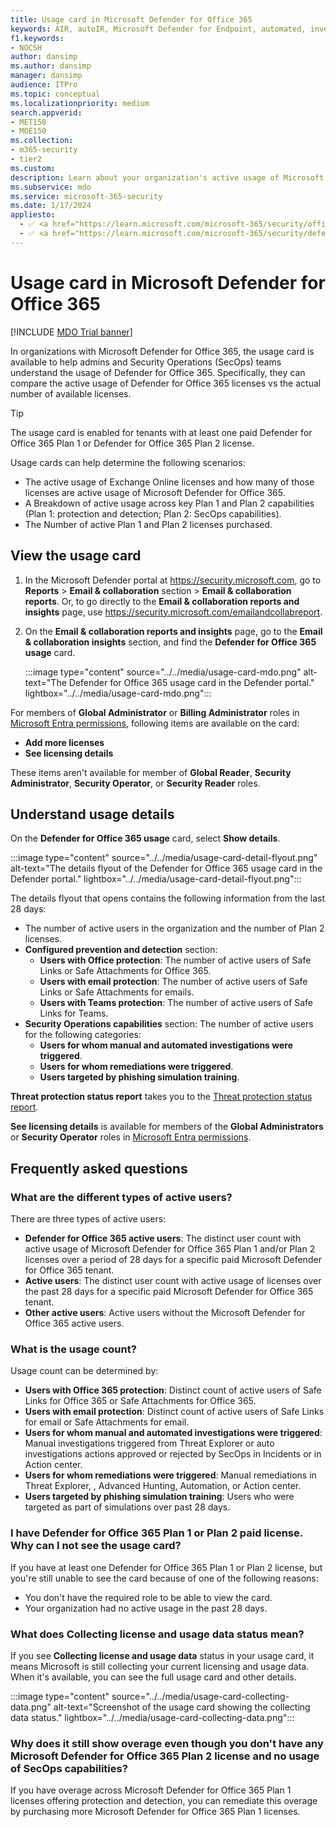 ```yaml
---
title: Usage card in Microsoft Defender for Office 365
keywords: AIR, autoIR, Microsoft Defender for Endpoint, automated, investigation, response, remediation, threats, advanced, threat, protection
f1.keywords:
- NOCSH
author: dansimp
ms.author: dansimp
manager: dansimp
audience: ITPro
ms.topic: conceptual
ms.localizationpriority: medium
search.appverid:
- MET150
- MOE150
ms.collection:
- m365-security
- tier2
ms.custom:
description: Learn about your organization's active usage of Microsoft Defender for Office 365 licenses versus the actual number of licenses purchased.
ms.subservice: mdo
ms.service: microsoft-365-security
ms.date: 1/17/2024
appliesto:
  - ✅ <a href="https://learn.microsoft.com/microsoft-365/security/office-365-security/mdo-security-comparison#defender-for-office-365-plan-1-vs-plan-2-cheat-sheet" target="_blank">Microsoft Defender for Office 365 plan 1 and plan 2</a>
  - ✅ <a href="https://learn.microsoft.com/microsoft-365/security/defender/microsoft-365-defender" target="_blank">Microsoft Defender XDR</a>
---
```


# Usage card in Microsoft Defender for Office 365

[!INCLUDE [MDO Trial banner](../includes/mdo-trial-banner.md)]

In organizations with Microsoft Defender for Office 365, the usage card is available to help admins and Security Operations (SecOps) teams understand the usage of Defender for Office 365. Specifically, they can compare the active usage of Defender for Office 365 licenses vs the actual number of available licenses.

> [!TIP]
> The usage card is enabled for tenants with at least one paid Defender for Office 365 Plan 1 or Defender for Office 365 Plan 2 license.

Usage cards can help determine the following scenarios:

- The active usage of Exchange Online licenses and how many of those licenses are active usage of Microsoft Defender for Office 365.
- A Breakdown of active usage across key Plan 1 and Plan 2 capabilities (Plan 1: protection and detection; Plan 2: SecOps capabilities).
- The Number of active Plan 1 and Plan 2 licenses purchased.

## View the usage card

1. In the Microsoft Defender portal at <https://security.microsoft.com>, go to **Reports** \> **Email & collaboration** section \> **Email & collaboration reports**. Or, to go directly to the **Email & collaboration reports and insights** page, use <https://security.microsoft.com/emailandcollabreport>.

2. On the **Email & collaboration reports and insights** page, go to the **Email & collaboration insights** section, and find the **Defender for Office 365 usage** card.

   :::image type="content" source="../../media/usage-card-mdo.png" alt-text="The Defender for Office 365 usage card in the Defender portal." lightbox="../../media/usage-card-mdo.png":::

For members of **Global Administrator** or **Billing Administrator** roles in [Microsoft Entra permissions](/entra/identity/role-based-access-control/manage-roles-portal), following items are available on the card:

- **Add more licenses**
- **See licensing details**

These items aren't available for member of **Global Reader**, **Security Administrator**, **Security Operator**, or **Security Reader** roles.

## Understand usage details

On the **Defender for Office 365 usage** card, select **Show details**.

:::image type="content" source="../../media/usage-card-detail-flyout.png" alt-text="The details flyout of the Defender for Office 365 usage card in the Defender portal." lightbox="../../media/usage-card-detail-flyout.png":::

The details flyout that opens contains the following information from the last 28 days:

- The number of active users in the organization and the number of Plan 2 licenses.
- **Configured prevention and detection** section:
  - **Users with Office protection**: The number of active users of Safe Links or Safe Attachments for Office 365.
  - **Users with email protection**: The number of active users of Safe Links or Safe Attachments for emails.
  - **Users with Teams protection**: The number of active users of Safe Links for Teams.
- **Security  Operations capabilities** section: The number of active users for the following categories:
  - **Users for whom manual and automated investigations were triggered**.
  - **Users for whom remediations were triggered**.
  - **Users targeted by phishing simulation training**.

**Threat protection status report** takes you to the [Threat protection status report](reports-email-security.md#threat-protection-status-report).

**See licensing details** is available for members of the **Global Administrators** or **Security Operator** roles in [Microsoft Entra permissions](/entra/identity/role-based-access-control/manage-roles-portal).

## Frequently asked questions

### What are the different types of active users?

There are three types of active users:

- **Defender for Office 365 active users**: The distinct user count with active usage of Microsoft Defender for Office 365 Plan 1 and/or Plan 2 licenses over a period of 28 days for a specific paid Microsoft Defender for Office 365 tenant.
- **Active users**: The distinct user count with active usage of licenses over the past 28 days for a specific paid Microsoft Defender for Office 365 tenant.
- **Other active users**: Active users without the Microsoft Defender for Office 365 active users.

### What is the usage count?

Usage count can be determined by:

- **Users with Office 365 protection**: Distinct count of active users of Safe Links for Office 365 or Safe Attachments for Office 365.
- **Users with email protection**: Distinct count of active users of Safe Links for email or Safe Attachments for email.
- **Users for whom manual and automated investigations were triggered**: Manual investigations triggered from Threat Explorer or auto investigations actions approved or rejected by SecOps in Incidents or in Action center.
- **Users for whom remediations were triggered**: Manual remediations in Threat Explorer, , Advanced Hunting, Automation, or Action center.
- **Users targeted by phishing simulation training**: Users who were targeted as part of simulations over past 28 days.

### I have Defender for Office 365 Plan 1 or Plan 2 paid license. Why can I not see the usage card?

If you have at least one Defender for Office 365 Plan 1 or Plan 2 license, but you're still unable to see the card because of one of the following reasons:

- You don't have the required role to be able to view the card.
- Your organization had no active usage in the past 28 days.

### What does Collecting license and usage data status mean?

If you see **Collecting license and usage data** status in your usage card, it means Microsoft is still collecting your current licensing and usage data. When it's available, you can see the full usage card and other details.

:::image type="content" source="../../media/usage-card-collecting-data.png" alt-text="Screenshot of the usage card showing the collecting data status." lightbox="../../media/usage-card-collecting-data.png":::

### Why does it still show overage even though you don't have any Microsoft Defender for Office 365 Plan 2 license and no usage of SecOps capabilities?

If you have overage across Microsoft Defender for Office 365 Plan 1 licenses offering protection and detection, you can remediate this overage by purchasing more Microsoft Defender for Office 365 Plan 1 licenses.
